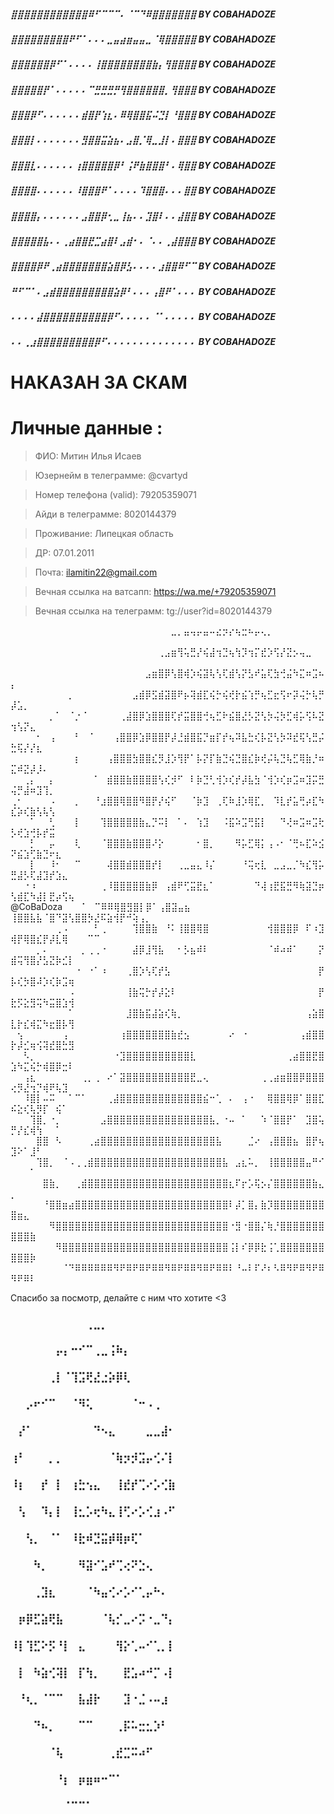 ##### ⣿⣿⣿⣿⣿⣿⣿⣿⣿⣿⣿⣿⠿⠋⠉⠉⠉⠄⠈⠉⠙⠿⣿⣿⣿⣿⣿⣿⣿    BY COBAHADOZE
##### ⣿⣿⣿⣿⣿⣿⣿⣿⣿⠟⠋⠁⠄⠄⠄⣀⣤⣴⣶⣤⣤⣀⠈⢿⣿⣿⣿⣿⣿    BY COBAHADOZE
##### ⣿⣿⣿⣿⣿⣿⡿⠋⠁⠄⠄⠄⠄⢸⣿⣿⣿⣿⣿⣿⣿⣿⣷⡄⢻⣿⣿⣿⣿    BY COBAHADOZE
##### ⣿⣿⣿⣿⣿⡟⠁⠄⠄⠄⠄⠄⠉⣛⣛⣛⡛⢻⣿⣿⣿⣿⣿⣿⡀⢻⣿⣿⣿    BY COBAHADOZE
##### ⣿⣿⣿⡿⠋⠄⠄⠄⠄⠄⠄⣾⣿⡟⢱⣆⠄⠿⢿⣿⣿⣯⠬⣙⡇⠘⣿⣿⣿    BY COBAHADOZE
##### ⣿⣿⣿⡇⠄⠄⠄⠄⠄⠄⠄⣻⣿⣿⣭⣵⣦⠄⣠⣿⡈⢿⣀⣸⡇⠄⣿⣿⣿    BY COBAHADOZE
##### ⣿⣿⣿⣇⠄⠄⠄⠄⠄⠄⢰⣿⣿⣿⣿⣿⡿⠃⢨⠟⣷⣿⣿⣿⠃⠄⢿⣿⣿    BY COBAHADOZE
##### ⣿⣿⣿⣿⠄⠄⠄⠄⠄⠄⠸⣿⣿⣿⠟⠁⠄⠄⠄⠄⠹⣿⣿⣿⠄⠄⠄⣿⣿    BY COBAHADOZE
##### ⣿⣿⣿⣿⡄⠄⠄⠄⠄⠄⠄⣠⣿⣿⡿⢂⣀⢸⣦⠄⠄⣹⣿⠇⠄⠄⣼⣿⣿    BY COBAHADOZE
##### ⣿⣿⣿⣿⣿⣧⠄⠄⢀⣴⣿⣿⣟⣉⣴⣿⠇⣠⣾⠂⠄⠈⠄⠄⢀⣼⣿⣿⣿    BY COBAHADOZE
##### ⣿⣿⣿⣿⡿⠟⢀⣴⣿⣿⣿⣿⣿⣿⣿⣵⣿⡿⣣⠄⠄⠄⠄⣰⣿⣿⠿⠋⠉    BY COBAHADOZE
##### ⠛⠋⠉⠁⠄⣠⣾⣿⣿⣿⣿⣿⣿⣿⣿⣿⣵⡿⠃⠄⠄⠄⢠⣿⠟⠁⠄⠄⠄    BY COBAHADOZE
##### ⠄⠄⠄⠄⣼⣿⣿⣿⣿⣿⣿⣿⣿⣿⣿⡿⠋⠄⠄⠄⠄⠄⠈⠁⠄⠄⠄⠄⠄    BY COBAHADOZE
##### ⠄⠄⢀⣰⣿⣿⣿⣿⣿⣿⣿⣿⣿⡿⠋⠄⠄⠄⠄⠄⠄⠄⠄⠄⠄⠄⠄⠄⠄    BY COBAHADOZE

# НАКАЗАН ЗА СКАМ

# Личные данные :
> ФИО: Митин Илья Исаев

> Юзернейм в телеграмме: @cvartyd

> Номер телефона (valid): 79205359071

> Айди в телеграмме: 8020144379

> Проживание: Липецкая область

> ДР: 07.01.2011

> Почта: ilamitin22@gmail.com

> Вечная ссылка на ватсапп: https://wa.me/+79205359071

> Вечная ссылка на телеграмм: tg://user?id=8020144379



⠀⠀⠀⠀⠀⠀⠀⠀⠀⠀⠀⠀⠀⠀⠀⠀⠀⠀⠀⠀⠀⠀⠀⠀⠀⣀⡀⣤⢤⡤⣤⠤⣔⡲⡔⢦⣒⠦⡤⢄⡀⠀⠀⠀⠀⠀⠀⠀⠀⠀⠀⠀⠀⠀⠀⠀⠀⠀⠀⠀⠀
⠀⠀⠀⠀⠀⠀⠀⠀⠀⠀⠀⠀⠀⠀⠀⠀⠀⠀⠀⠀⠀⠀⠀⢀⣠⣶⢻⢥⣛⡜⢮⣼⢲⣙⢦⢳⡹⢲⡍⣞⡱⢫⡜⣝⡢⢤⣀⠀⠀⠀⠀⠀⠀⠀⠀⠀⠀⠀⠀⠀⠀⠀⠀
⠀⠀⠀⠀⠀⠀⠀⠀⠀⠀⠀⠀⠀⠀⠀⠀⠀⠀⠀⠀⠀⣠⣶⣿⡿⢣⣿⢾⡱⢮⣽⢧⢣⢏⣾⢣⡝⣣⠞⣥⢏⣳⢚⣬⠳⣍⠶⣩⠦⡄⠀⠀⠀⠀⠀⠀⠀⠀⠀⠀⠀⠀⠀
⠀⠀⠀⠀⠀⠀⠀⠀⠀⡀⠀⠀⠀⠀⠀⠀⠀⠀⠀⣠⣾⡿⣫⣾⣽⣿⠟⡦⢽⣾⣏⢮⡓⢮⢞⡗⣮⢱⡛⢦⣋⣖⢫⠖⡽⢬⡓⢧⡛⡼⣡⡀⠀⠀⠀⠀⠀⠀⠀⠀⠀⠀⠀
⠀⠀⠀⠀⠀⠀⡀⠁⠀⠈⡐⠈⠀⠀⠀⠀⠀⢀⣼⣿⡿⣱⣿⣿⣿⢏⡞⣭⣿⣿⢚⢦⣋⠗⣮⣿⣜⡣⣝⢣⡳⢬⡳⣋⢾⡥⢫⠧⣝⢲⢣⡝⣄⠀⠀⠀⠀⠀⠀⠀⠀⠀⠀
⠀⠀⠀⠀⠂⠀⢠⠀⠀⠀⠃⠀⠈⠀⠀⠀⢠⣿⣿⡿⣱⡿⣿⣿⡟⡼⣘⣾⣿⣯⡙⣶⡏⡞⢦⠽⣧⣓⢎⡧⣝⢣⡳⠽⣞⢯⢣⣛⡬⣓⢯⡜⡜⣆⠀⠀⠀⠀⠀⠀⠀⠀⠀
⠀⠀⠀⠀⠀⠀⠀⠀⠀⠀⡆⠀⠀⠀⠀⢠⣿⣿⣿⣳⣿⣿⣎⡻⣸⡱⢻⡟⠁⡧⡝⡏⣷⣙⢮⣙⣿⣎⡷⢞⡬⢧⣙⢧⣋⢿⣷⡘⠶⣍⠾⣝⡼⡸⠄⠀⠀⠀⠀⠀⠀⠀⠀
⠀⠀⢀⡄⠀⠀⡄⠀⠀⠀⠀⠀⠀⠁⠀⣾⣿⣿⣷⣿⣿⣿⣿⢣⢎⡺⠋⠀⠇⡷⣙⢃⢺⡱⢎⡞⡼⣧⣳⠈⢺⡱⢎⡶⣩⠶⣹⡭⣛⢬⡛⣼⠶⣹⢹⡀⠀⠀⠀⠀⠀⠀⠀
⢀⠂⠀⠀⠀⠀⠠⠀⠀⠀⡀⠀⠀⠘⣰⣿⣿⢿⣿⣿⠻⣿⡟⡜⢮⠋⠀⠀⠈⡷⣹⠀⢀⢏⠷⣸⡱⢿⣏⡀⠀⠹⣇⡞⣥⢛⡴⣏⠳⣎⡵⢎⣷⢣⢧⢣
⠀⠀⠀⠁⠀⠀⢃⠀⠀⠀⡇⠀⠀⠀⢹⣿⣿⣿⣿⣿⣷⣄⡙⠭⡇⠀⠁⠄⠀⢱⣹⠀⠀⠨⣯⠵⣩⢛⣯⡇⠀⠀⠙⢜⠶⣩⠶⣩⢗⡣⢞⣱⢚⡧⡞⣭⠀⠀⠀⠀⠀⠀⠀
⠀⠀⠀⡃⠀⠀⡤⠀⠀⠀⢇⠀⠀⠀⠈⣿⣿⣿⣷⣿⣿⣿⠜⡕⠀⠀⠀⠀⠀⠂⣿⡀⠀⠀⠀⠻⡥⣋⢿⡅⢠⠠⠂⠈⢛⠦⣏⠵⣪⠝⣮⣱⢋⣷⣙⠖⣆⠀⠀⠀⠀⠀⠀
⠀⠀⠀⡇⠀⠀⠸⠂⠀⠀⠉⠀⠀⠀⠀⢼⣿⣿⣾⣿⣿⣿⡞⡇⠀⠀⢀⣀⣤⣄⠸⡌⠀⠀⠀⠀⠘⢭⢖⣇⠀⣀⣠⣀⡈⠳⣎⢻⡥⣛⣼⡣⢏⣼⣹⡞⣱⣄⠀⠀⠀⠀⠀
⠀⠀⠐⠰⠀⠀⠀⠀⠀⠀⠀⠀⠀⠀⢀⠸⣿⣿⣿⣿⣿⣷⡿⠀⢠⣾⠟⢋⣭⣟⣆⠁⠀⠀⠀⠀⠀⠀⠙⢼⢰⣟⣯⣛⠻⢷⣽⣙⡶⢣⣾⣏⠳⣼⡇⣟⡴⢫⢦⠀⠀⠀⠀
⠀⠀⠀⠀  @CoBaDoza⠀⠀⠀⠁⠀⠉⠿⠿⢿⣿⣻⣿⡇⡿⠁⢠⣿⣽⣤⣦⠀⠀⠀⠀⠀⠀⠀⠀ ⢸⣿⣿⣧⣧⠈⣿⠙⣽⢣⣿⣿⡳⣜⠯⣵⢺⡟⠚⢵⢠⡀⠀
⠀⠀⠀⠀⠀⠀⠀⢀⠠⠀⠀⠀⠀⠃⢀⠀⠀⠀⠀⢹⣿⣿⣷⠀⠘⠅⢸⣿⣿⢿⣿⠀⠀⠀⠀⠀⠀⠀⠀⠀⢺⣿⣿⣿⡿⠀⠏⠰⣹⢾⡟⢿⣿⣎⡟⡼⣇⢿⠀⠀⠀⠉⠉
⠀⠀⠀⠀⡀⠄⠀⠀⠀⠀⠀⡀⢀⢀⠐⠀⠀⠀⠀⣼⡿⣸⢻⣧⠀⠀⠂⡣⣦⠾⠇⠀⠀⠀⠀⠀⠀⠀⠀⠀⠈⠾⠴⠾⠁⠀⠀⠀⡝⣾⢭⢻⣿⡜⣣⣝⡷⣊⡇⠀⠀⠀⠀
⠀⠀⠀⠀⠀⠀⠀⠀⠀⠀⠐⠀⠐⠁⠰⠀⠀⠀⢀⣿⡱⢣⢏⡞⣣⠀⠀⠀⠀⠀⠀⠀⠀⠀⠀⠀⠀⠀⠀⠀⠀⠀⠀⠀⠀⠀⠀⠀⡟⡧⢎⡳⣿⠼⡱⢎⡷⣩⢶⠀⠀⠀⠀
⠀⠀⠀⠀⠀⠀⠀⠀⠀⠠⠀⠀⠀⠀⠀⠀⠀⠀⢸⣷⢭⡓⡞⡼⣕⠇⠀⠀⠀⠀⠀⠀⠀⠀⠀⠀⠀⠀⠀⠀⠀⠀⠀⠀⠀⠀⠀⠀⡟⣗⡫⣕⣻⢭⠳⣭⣿⣱⢺⠀⠀⠀⠀
⠀⠀⠀⠀⠀⠀⠀⠀⠀⠁⠀⠀⠀⠀⠀⠀⠀⠀⣸⣿⣷⣯⣼⣵⢎⢷⡀⠀⠀⠀⠀⠀⠀⠀⠀⠀⠀⠀⠀⠀⠀⠀⠀⠀⠀⠀⢠⣵⣿⣇⡗⣎⢾⣍⠳⣖⣿⡧⢻⠀⠀⠀⠀
⠀⢢⠀⠀⠀⠀⠀⠀⢠⠀⠀⠀⠀⠀⠀⠀⠀⢰⣿⣿⣿⣿⣿⣿⣿⣷⣞⣢⠀⠀⠀⠀⠀⠀⠔⠀⠐⠀⠀⠀⠀⠀⠀⠀⠀⢠⣾⣿⣿⡗⡼⣊⢶⢪⢽⣞⣿⣓⣻⠀⠀⠀⠀
⠀⠀⠣⡀⠀⠀⠀⠀⠀⠀⠀⠀⠀⠀⠀⠀⠐⣹⣿⣿⣿⣿⣿⣿⣿⣿⣿⣿⣇⠀⠀⠀⠀⠀⠀⠀⠀⠀⠀⠀⠀⠀⠀⢀⣴⣿⣿⣟⣿⣱⠳⣍⢮⡓⢾⣿⡿⣒⠇⠀⠀⠀⠀
⠀⠀⢠⣆⠀⠀⠀⠀⠀⠀⠀⢀⡀⢀⠀⠔⠁⣽⣿⣿⣿⣿⣿⣿⣿⣿⣿⣿⣟⣀⢄⠀⠀⠀⠀⠀⠀⠀⠀⢀⢀⣴⣶⣿⣿⡿⣿⣿⣿⢔⡻⣜⢲⡙⢾⠟⢧⣹⠀⠀⠀⠀⠀
⠀⠀⠸⣿⡇⠤⠭⠀⠀⠁⠉⠁⠀⠀⠀⢀⣼⣿⣿⣿⣿⣿⣿⣿⣿⣿⣿⣿⣿⣿⣮⠒⢁⠀⠄⠀⢠⠐⠀⠀⢿⣿⣿⢿⡿⠁⣿⣿⣏⠮⣕⢎⢧⡻⡏⠀⢮⠁⠀⠀⠀⠀⠀
⠀⠀⠀⢹⣿⡀⠐⡀⠀⠀⠀⠀⠀⠀⣠⣿⣿⣿⣿⣿⣿⣿⣿⣿⣿⣿⣿⣿⣿⣿⣿⣧⡀⠐⠤⠀⠁⠀⠀⠱⠈⣿⣿⡟⠁⠀⣹⣿⢥⡛⡜⣎⢾⢳⠀⠀⠁⠀⠀⠀⠀⠀⠀
⠀⠀⠀⠀⣿⣿⠀⠣⠀⠀⠀⠀⢀⣴⣿⣿⣿⣿⣿⣿⣿⣿⣿⣿⣿⣿⣿⣿⣿⣿⣿⣿⣧⠀⠀⠀⠀⣈⠔⠀⢠⣿⣿⣿⣦⠀⣿⡟⢦⣹⠕⠁⣸⠃⠀⠀⠀⠀⠀⠀⠀⠀⠀
⠀⠀⠀⠀⢹⣿⡀⠀⠈⠠⢀⢀⣾⣿⣿⣿⣿⣿⣿⣿⣿⣿⣿⣿⣿⣿⣿⣿⣿⣿⣿⣿⣿⣧⠀⣠⣆⠥⡀⠀⢸⣿⣿⣿⣿⣿⣤⠛⠊⠀⠀⠀⠁⠀⠀⠀⠀⠀⠀⠀⠀⠀⠀
⠀⠀⠀⠀⠀⣿⣷⡀⠀⠀⢀⣾⣿⣿⣿⣿⣿⣿⣿⣿⣿⣿⣿⣿⣿⣿⣿⣿⣿⣿⣿⣿⣿⣿⣆⠏⡖⡡⢯⡢⡌⣿⣿⣿⣿⣿⣿⣷⣄⡀⠀⠀⠀⠀⠀⠀⠀⠀⠀⠀⠀⠀⠀
⠀⠀⠀⠀⠀⠘⣿⣿⣶⣴⣿⣿⣿⣿⣿⣿⣿⣿⣿⣿⣿⣿⣿⣿⣿⣿⣿⣿⣿⣿⣿⣿⣿⣿⠇⡼⡁⣿⡄⣷⡹⣿⣿⣿⣿⣿⣿⣿⣿⣿⣶⣄⠀⠀⠀⠀⠀⠀⠀⠀⠀⠀⠀
⠀⠀⠀⠀⠀⠀⠻⣿⣿⣿⣿⣿⣿⣿⣿⣿⣿⣿⣿⣿⣿⣿⣿⣿⣿⣿⣿⣿⣿⣿⣿⣿⣿⣿⠐⣻⠐⣿⣿⡌⢷⡘⣿⣿⣿⣿⣿⣿⣿⣿⣿⣿⣷⠀⠀⠀⠀⠀⠀⠀⠀⠀⠀
⠀⠀⠀⠀⠀⠀⠀⠻⣿⣿⣿⣿⣿⣿⣿⣿⣿⣿⣿⣿⣿⣿⣿⣿⣿⣿⣿⣿⣿⣿⣿⣿⣿⣿⢨⡇⠎⡿⡿⣗⢨⢁⣿⣿⣿⣿⣿⣿⣿⣿⣿⣿⡷⠀⠀⠀⠀⠀⠀⠀⠀⠀⠀
⠀⠀⠀⠀⠀⠀⠀⠀⠈⠙⠿⠿⠿⠿⠿⠿⠻⠟⠿⠟⠿⠟⠿⠿⠻⠿⠟⠿⠿⠻⠿⠟⠿⠿⠇⠘⠤⠇⠏⠜⠆⠣⠿⠻⠟⠿⠻⠟⠿⠻⠟⠿⠇

Спасибо за посмотр, делайте с ним что хотите <3

### ⠀⠀⠀⠀⠀⠀⠀⠀⠀⠀⢀⣀⡀⠀⠀⠀⠀⠀⠀⠀⠀
### ⠀⠀⠀⠀⠀⠀⡤⡄⠒⠊⠉⢀⣀⢨⠷⡄⠀⠀⠀⠀⠀⠀
### ⠀⠀⠀⠀⠀⢀⡇⠈⢹⣩⢟⣜⣐⡵⡿⢇⠀⠀⠀⠀⠀⠀
### ⠀⠀⡠⠖⠊⠉⠀⠀⠈⠻⢅⠀⠀⠀⠀⠀⠈⠒⠠⢀⠀⠀
### ⠀⡜⠁⠀⠀⠀⠀⠀⠀⠀⠀⠙⠢⣄⠀⠀⠀⠀⣀⣀⣼⠂
### ⢰⠃⠀⠀⠀⡀⡀⠀⠀⠀⠀⠀⠀⠈⢷⡲⡺⣩⡤⢊⠌⡇
### ⠸⡆⠀⠀⡞⠀⡇⠀⢰⣓⢢⣄⠀⠀⢸⣞⡞⢉⠔⡡⢊⣷
### ⠀⢣⠀⠀⠹⡄⡇⠀⢸⣂⡡⢖⠳⣄⢸⢋⠔⡡⢊⣰⠠⠋
### ⠀⠀⢣⡀⠀⠈⠁⠀⠸⣗⠾⣙⣭⡾⢿⡶⢏⠁⠀⠀⠀⠀
### ⠀⠀⠀⠳⡀⠀⠀⠀⠀⠻⣽⠊⣡⠞⢉⢔⠝⣑⢄⠀⠀⠀
### ⠀⠀⠀⢀⣹⣆⠀⠀⠀⠀⠈⠳⣤⢊⠔⡡⠊⢁⡤⠓⠄⠀
### ⠀⡶⡿⣋⣵⢟⣧⠀⠀⠀⠀⠀⠈⢧⡊⣀⠔⡩⠐⣀⠙⡄
### ⠸⡇⢹⣋⠕⡫⠘⡇⠀⣄⠀⠀⠀⠀⢻⡕⢁⠤⠊⢁⡀⡇
### ⠀⡇⠀⠳⣵⢊⢽⡇⠀⡏⢳⡀⠀⠀⠀⣟⣡⠴⠚⡉⠠⡇
### ⠀⠘⢆⡀⠈⠉⠉⠀⠀⣧⣼⡗⠀⠀⠀⣹⠐⣈⠠⠤⣰⠀
### ⠀⠀⠀⠙⠦⡀⠀⠀⠀⠉⠉⠀⠀⠀⢀⡯⠥⣒⣂⡱⠃⠀
### ⠀⠀⠀⠀⠀⠈⢧⠀⠀⠀⠀⠀⠀⢀⣞⣉⠭⠴⠋⠀⠀⠀
### ⠀⠀⠀⠀⠀⠀⠘⡆⠀⡶⣶⠶⠒⠉⠁⠀⠀⠀⠀⠀⠀⠀
### ⠀⠀⠀⠀⠀⠀⠀⠈⠉⠉⠁⠀⠀⠀⠀⠀⠀⠀⠀⠀⠀⠀